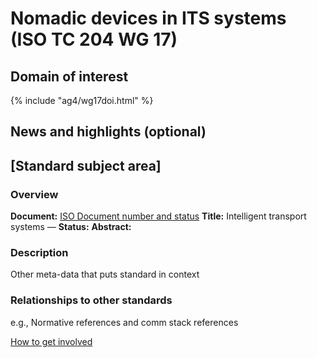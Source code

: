 # Nomadic devices in ITS systems (ISO TC 204 WG 17)

## Domain of interest

{% include "ag4/wg17doi.html" %}

## News and highlights (optional) 

## [Standard subject area]

### Overview

**Document:** [ISO Document number and status](index.md)
**Title:** Intelligent transport systems — 
**Status:** 
**Abstract:** 

### Description

Other meta-data that puts standard in context

### Relationships to other standards

e.g., Normative references and comm stack references

[How to get involved](../contact.md)
